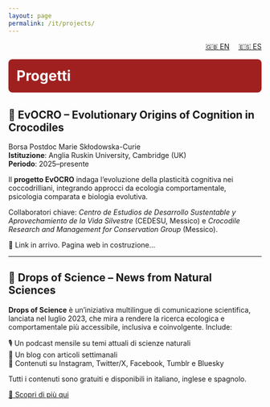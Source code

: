 ```yaml
---
layout: page
permalink: /it/projects/
---
```


<div style="text-align:right; margin-bottom: 1rem;">
 <a href="/test2/projects/" style="margin-right: 1em;">🇬🇧 EN</a>
  <a href="/test2/es/projects/">🇪🇸 ES</a>
</div>

<div style="background-color:#a02020; padding:1rem; border-radius:8px; text-align:left; margin-bottom: 2rem;">
  <h1 style="margin: 0; font-size: 2em; color:white;">Progetti</h1>
</div>

## 🐊 EvOCRO – Evolutionary Origins of Cognition in Crocodiles

Borsa Postdoc Marie Skłodowska-Curie  
**Istituzione**: Anglia Ruskin University, Cambridge (UK)  
**Periodo**: 2025–presente  

Il **progetto EvOCRO** indaga l’evoluzione della plasticità cognitiva nei coccodrilliani, integrando approcci da ecologia comportamentale, psicologia comparata e biologia evolutiva.

Collaboratori chiave: *Centro de Estudios de Desarrollo Sustentable y Aprovechamiento de la Vida Silvestre* (CEDESU, Messico) e *Crocodile Research and Management for Conservation Group* (Messico).

🔗 Link in arrivo. Pagina web in costruzione...

---

## 📢 Drops of Science – News from Natural Sciences 

**Drops of Science** è un’iniziativa multilingue di comunicazione scientifica, lanciata nel luglio 2023, che mira a rendere la ricerca ecologica e comportamentale più accessibile, inclusiva e coinvolgente. Include:

🎙️ Un podcast mensile su temi attuali di scienze naturali  
📝 Un blog con articoli settimanali  
📱 Contenuti su Instagram, Twitter/X, Facebook, Tumblr e Bluesky  

Tutti i contenuti sono gratuiti e disponibili in italiano, inglese e spagnolo.

[🔗 Scopri di più qui](https://linktr.ee/dropsofscienceofficial)
